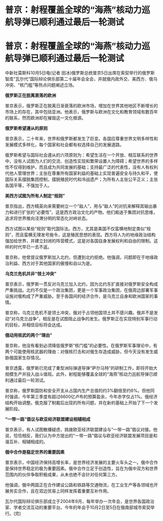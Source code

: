 # 普京：射程覆盖全球的“海燕”核动力巡航导弹已顺利通过最后一轮测试

# 普京：射程覆盖全球的“海燕”核动力巡航导弹已顺利通过最后一轮测试

中新社莫斯科10月5日电(记者
田冰)俄罗斯总统普京5日出席在索契举行的俄罗斯智库“瓦尔代”国际辩论俱乐部第二十届年会全会，并就俄内政外交、美西方、俄乌冲突、“核门槛”等热点问题阐述立场。

**俄罗斯正在脱离衰落的欧洲**

普京表示，俄罗斯正在脱离日渐衰落的欧洲市场，增加在世界其他地区不断增长的市场上的存在，其中包括亚洲。他表示，俄罗斯与欧洲在文化和教育领域有数百年的联系，然而欧洲却在摧毁这一文化根源。

**俄罗斯希望遵从的原则**

普京表示，二十年来，世界和俄罗斯都发生了巨变。各国应尊重世界文明多样性和发展模式多样化，每个国家和社会都有权选择自己的发展道路。

俄罗斯希望与国际社会遵从的六项原则为：希望生活在一个开放、相互联系的世界中，没有人试图为人们的交流、创造性实现和繁荣设置人为障碍；希望世界的多样性不仅得到维护，而且成为共同发展的基础；支持最广泛的代表性，没有人有权利代他人管理世界；主张在尊重所有国家利益的基础上实现普遍安全与持久和平，使国际关系摆脱集团控制，摆脱殖民时代和冷战遗产；为所有人主张公平正义；主张各国平等，不强加于人。

**美西方试图为所有人制定“规则”**

普京指出，西方精英向来需要树立一个“敌人”，用与“敌人”的对抗来解释其输出暴力和进行扩张的“必要性”，这是西方政治文化的产物。他们痴迷于集团对抗思维，追求将世界推向泾渭分明的常态化对峙状态。

西方试图以某些“规则”取代国际法。西方，尤其是美国不仅蛮横地制定类似“规则”，而且蛮横无理发号施令，这是殖民思想的表现。西方将人为的地缘政治结构强加给世界，并建立封闭的阵营模式，这是对各国自身发展权利和自由的限制。这样的时代早已一去不返。

普京称，他曾提议俄罗斯加入北约，但遭到北约拒绝。他强调，问题即在于地缘政治利益、西方对于其他国家的傲慢和自以为是。

**乌克兰危机并非“领土冲突”**

普京表示，俄罗斯一贯反对乌克兰加入北约，因为北约东扩直接对俄罗斯安全构成严重挑战。北约不仅是一个政治集团，更是一个军事政治集团，在俄周边部署军事设施对俄构成了严重威胁。至于各国间的经济合作，是乌克兰自身和欧洲国家的事情。

普京称，乌克兰危机不是领土冲突，俄对于占领他国领土并不感兴趣。俄并不是发动“对乌克兰战争”，相反是在试图阻止战争的发生。俄罗斯正在实现特别军事行动的目标，并相信目标将会达成。

**俄动用核武的两个“理由”**

普京称，他没有看到必须降低俄罗斯“核门槛”的必要性。在俄罗斯军事理论中，有两个可能使用核武器的理由：对俄核打击和对俄生存造成威胁，但今天没有发生威胁俄国家生存情况。

普京透露，俄罗斯已完成了重型洲际弹道导弹“萨尔马特”的研制工作，即将开始大规模生产并投入战斗值班。此外，射程能够覆盖全球的“海燕”核动力巡航导弹已顺利通过最后一轮测试。

普京称，俄罗斯国防和安全开支从占国内生产总值的约3%翻倍至约6%。但他同时强调，今年第三季度有超过6600亿卢布的预算盈余，今年赤字仅占1%。俄经济结构开始调整。俄克服了制裁后出现的所有问题，并在新的基础上开始了下一个发展阶段。

**“一带一路”倡议与欧亚经济联盟建设相辅相成**

普京表示，有人试图散播疑虑，挑拨欧亚经济联盟建设与“一带一路”倡议对接。他说，恰恰相反，我们认为中方提出的“一带一路”倡议与欧亚经济联盟发展项目是和谐互补、相辅相成的。

**俄中合作是稳定世界的重要因素**

普京表示，中国经济保持高增长率，是世界经济发展的主要火车头之一。俄中合作是保持世界稳定的极为重要因素。俄中合作立足于创造性，旨在为俄中双方和世界范围内的伙伴争取积极成果，从未也绝不会针对任何第三方。

他强调，俄中两国正在合作建设公路和铁路等交通物流，在工业生产等各领域也开展务实合作，且在双边贸易上同样发挥着重要互补作用。

瓦尔代国际辩论俱乐部成立于2004年9月，每年举办一次年会，是世界各国政治家、学者交流互动的重要平台。今年的年会于10月2日至5日在俄南部城市索契举行。(完)

